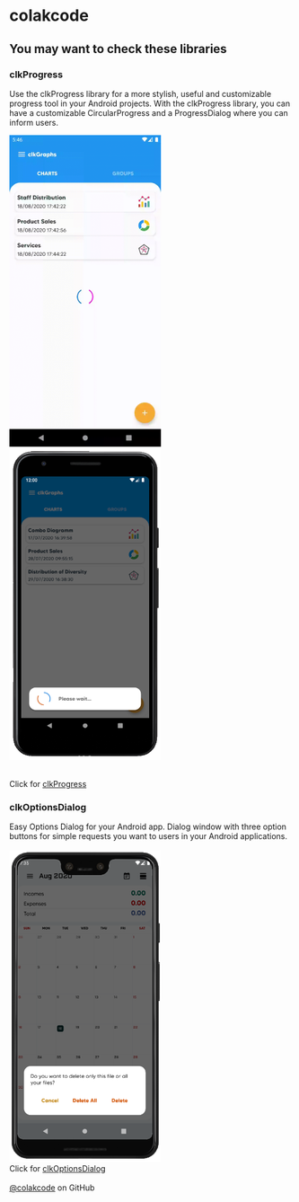 # colakcode
## You may want to check these libraries
### clkProgress
Use the clkProgress library for a more stylish, useful and customizable progress tool in your Android projects. With the clkProgress library, you can have a customizable CircularProgress and a ProgressDialog where you can inform users.<br/>

<img src="https://raw.githubusercontent.com/colakcode/clkProgress/master/images/circular_progress.gif" width="270" height="555"/> <img src="https://raw.githubusercontent.com/colakcode/clkProgress/master/images/progress_dialog.png" width="270" height="555"/>

<br/>Click for [clkProgress](https://github.com/colakcode/clkProgress)

### clkOptionsDialog
Easy Options Dialog for your Android app. Dialog window with three option buttons for simple requests you want to users in your Android applications.<br/><br/>
<img src="https://raw.githubusercontent.com/colakcode/clkOptionsDialog/master/media/options_dialog.png" width="270" height="555"/>
<br/>Click for [clkOptionsDialog](https://github.com/colakcode/clkOptionsDialog)
<br/><br/>
[@colakcode](https://github.com/colakcode/) on GitHub
